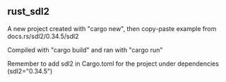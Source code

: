 ## rust_sdl2 ##
A new project created with "cargo new", then copy-paste example from docs.rs/sdl2/0.34.5/sdl2

Compiled with "cargo build" and ran with "cargo run"

Remember to add sdl2 in Cargo.toml for the project under dependencies (sdl2="0.34.5")